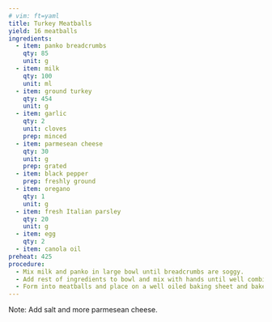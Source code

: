 ```yaml
---
# vim: ft=yaml
title: Turkey Meatballs
yield: 16 meatballs
ingredients:
  - item: panko breadcrumbs
    qty: 85
    unit: g
  - item: milk
    qty: 100
    unit: ml
  - item: ground turkey
    qty: 454
    unit: g
  - item: garlic
    qty: 2
    unit: cloves
    prep: minced
  - item: parmesean cheese
    qty: 30
    unit: g
    prep: grated
  - item: black pepper
    prep: freshly ground
  - item: oregano
    qty: 1
    unit: g
  - item: fresh Italian parsley
    qty: 20
    unit: g
  - item: egg
    qty: 2
  - item: canola oil
preheat: 425
procedure:
  - Mix milk and panko in large bowl until breadcrumbs are soggy.
  - Add rest of ingredients to bowl and mix with hands until well combined.
  - Form into meatballs and place on a well oiled baking sheet and bake at 425º to an internal temperature of 160ºF, about 15 minutes.
---
```

Note: Add salt and more parmesean cheese. 
